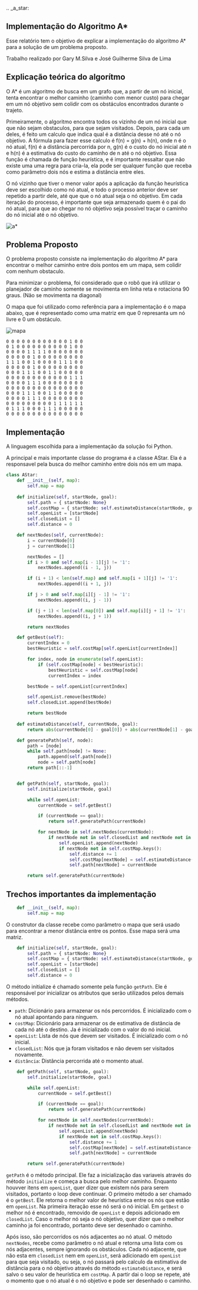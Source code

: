 .. _a_star:


Implementação do Algoritmo A*
-----------------------------
Esse relatório tem o objetivo de explicar a implementação do algoritmo A* para a solução de um problema proposto.

Trabalho realizado por Gary M.Silva e José Guilherme Silva de Lima

Explicação teórica do algorítmo
------------------

O A* é um algoritmo de busca em um grafo que, a partir de um nó inicial, tenta encontrar o melhor caminho (caminho com menor custo) para chegar em um nó objetivo sem colidir com os obstáculos encontrados durante o trajeto.

Primeiramente, o algoritmo encontra todos os vizinho de um nó inicial que que não sejam obstaculos, para que sejam visitados. Depois, para cada um deles, é feito um calculo que indica qual é a distância desse nó até o nó objetivo. A fórmula para fazer esse calculo é  f(n) = g(n) + h(n), onde n é o nó atual, f(n) é a distância percorrida por n, g(n) é o custo do nó inicial até n e h(n) é a estimativa do custo do caminho de n até o nó objetivo. Essa função é chamada de função heurística, e é importante ressaltar que não existe uma uma regra para cria-la, ela pode ser qualquer função que receba como parâmetro dois nós e estima a distância entre eles.

O nó vizinho que tiver o menor valor após a aplicação da função heurística deve ser escolhido como nó atual, e todo o processo anterior deve ser repetido a partir dele, até que que o nó atual seja o nó objetivo. Em cada iteração do processo, é importante que seja armazenado quem é o pai do nó atual, para que ao chegar no nó objetivo seja possível traçar o caminho do nó inicial até o nó objetivo.

![a*](img/a*.png)


Problema Proposto
------------------

O problema proposto consiste na implementação do algoritmo A* para encontrar o melhor caminho entre dois pontos em um mapa, sem colidir com nenhum obstaculo.

Para minimizar o problema, foi considerado que o robô que irá utilizar o planejador de caminho somente se movimenta em linha reta e rotaciona 90 graus. (Não se movimenta na diagonal)

O mapa que foi utilizado como referência para a implementação é o mapa abaixo, que é representado como uma matriz em que 0 represanta um nó livre e 0 um obstáculo.

![mapa](img/mapa.png)


```
0 0 0 0 0 0 0 0 0 0 0 0 1 0 0
0 1 0 0 0 0 0 0 0 0 0 0 1 0 0
0 0 0 0 1 1 1 1 0 0 0 0 0 0 0
0 0 0 0 0 1 0 0 0 0 0 0 0 0 0
1 1 1 0 0 1 0 0 0 0 1 1 1 0 0
0 0 0 0 0 1 0 0 0 0 0 0 0 0 0
0 0 0 1 1 1 0 0 1 1 0 0 0 0 0
0 0 0 0 0 0 0 0 0 0 0 0 1 1 1
0 0 0 0 1 1 1 0 0 0 0 0 0 0 0
0 0 0 0 0 0 0 0 0 0 0 0 0 0 0
0 0 0 1 1 1 0 0 1 1 0 0 0 0 0
0 0 0 0 1 1 1 0 0 0 0 0 0 0 0
0 0 0 0 0 0 0 0 0 1 1 1 1 1 1
0 1 1 1 0 0 0 1 1 1 0 0 0 0 0
0 0 0 0 0 0 0 0 0 0 0 0 0 0 0
```

Implementação
--------

A linguagem escolhida para a implementação da solução foi Python.

A principal e mais importante classe do programa é a classe AStar. Ela é a responsavel pela busca do melhor caminho entre dois nós em um mapa.


```python
class AStar:
    def __init__(self, map):
        self.map = map
        
    def initialize(self, startNode, goal):
        self.path = { startNode: None}
        self.costMap = { startNode: self.estimateDistance(startNode, goal) }
        self.openList = [startNode]
        self.closedList = []
        self.distance = 0

    def nextNodes(self, currentNode):
        i = currentNode[0]
        j = currentNode[1]

        nextNodes = []
        if i > 0 and self.map[i - 1][j] != '1':
            nextNodes.append((i - 1, j))

        if (i + 1) < len(self.map) and self.map[i + 1][j] != '1':
            nextNodes.append((i + 1, j))

        if j > 0 and self.map[i][j - 1] != '1':
            nextNodes.append((i, j - 1))

        if (j + 1) < len(self.map[0]) and self.map[i][j + 1] != '1':
            nextNodes.append((i, j + 1))

        return nextNodes

    def getBest(self):
        currentIndex = 0
        bestHeuristic = self.costMap[self.openList[currentIndex]]

        for index, node in enumerate(self.openList):
            if (self.costMap[node] < bestHeuristic):
                bestHeuristic = self.costMap[node]
                currentIndex = index

        bestNode = self.openList[currentIndex]

        self.openList.remove(bestNode)
        self.closedList.append(bestNode)

        return bestNode
    
    def estimateDistance(self, currentNode, goal):
        return abs(currentNode[0] - goal[0]) + abs(currentNode[1] - goal[1])

    def generatePath(self, node):
        path = [node]
        while self.path[node] != None:
            path.append(self.path[node])
            node = self.path[node]
        return path[::-1]


    def getPath(self, startNode, goal):
        self.initialize(startNode, goal)

        while self.openList:
            currentNode = self.getBest()

            if (currentNode == goal):
                return self.generatePath(currentNode)

            for nextNode in self.nextNodes(currentNode):
                if nextNode not in self.closedList and nextNode not in self.openList:
                    self.openList.append(nextNode)
                    if nextNode not in self.costMap.keys():
                        self.distance += 1
                        self.costMap[nextNode] = self.estimateDistance(nextNode, goal) + self.distance
                        self.path[nextNode] = currentNode

        return self.generatePath(currentNode)
```

Trechos importantes da implementação
-------------------------------------



```python
    def __init__(self, map):
        self.map = map
```

O construtor da classe recebe como parâmetro o mapa que será usado para encontrar a menor distância entre os pontos. Esse mapa será uma matriz.

```python
    def initialize(self, startNode, goal):
        self.path = { startNode: None}
        self.costMap = { startNode: self.estimateDistance(startNode, goal) }
        self.openList = [startNode]
        self.closedList = []
        self.distance = 0
```

O método initialize é chamado somente pela função `getPath`. Ele é responsável por inicializar os atributos que serão utilizados pelos demais métodos. 

- `path`: Dicionário para armazenar os nós percorridos. É inicializado com o nó atual apontando para ninguem. 
- `costMap`: Dicionário para armazenar os de estimativa de distância de cada nó até o destino. Ja é inicializado com o valor do nó inicial.
- `openList`: Lista de nós que devem ser visitados. É inicializado com o nó inicial.
- `closedList`: Nós que ja foram visitados e não devem ser visitados novamente.
- `distância`: Distância percorrida até o momento atual.

```python
    def getPath(self, startNode, goal):
        self.initialize(startNode, goal)

        while self.openList:
            currentNode = self.getBest()

            if (currentNode == goal):
                return self.generatePath(currentNode)

            for nextNode in self.nextNodes(currentNode):
                if nextNode not in self.closedList and nextNode not in self.openList:
                    self.openList.append(nextNode)
                    if nextNode not in self.costMap.keys():
                        self.distance += 1
                        self.costMap[nextNode] = self.estimateDistance(nextNode, goal) + self.distance
                        self.path[nextNode] = currentNode

        return self.generatePath(currentNode)
```

`getPath` é o método principal. Ele faz a inicialização das variaveis através do método `initialize` e começa a busca pelo melhor caminho. Enquanto houvver itens em `openList`, quer dizer que existem nós para serem visitados, portanto o loop deve continuar. O primeiro método a ser chamado é o `getBest`. Ele retorna o melhor valor de heurística entre os nós que estão em `openList`. Na primeira iteração esse nó será o nó inicial. Em `getBest` o melhor nó é encontrado, removido de `openList` e depois adicionado em `closedList`. Caso o melhor nó seja o nó objetivo, quer dizer que o melhor caminho ja foi encontrado, portanto deve ser desenhado o caminho.

Após isso, são percorridos os nós adjacentes ao nó atual. O método `nextNodes`, recebe como parâmetro o nó atual e retorna uma lista com os nós adjacentes, sempre ignorando os obstáculos. Cada nó adjacente, que não esta em `closedList` nem em `openList`, será adicionado em `openList` para que seja visitado, ou seja, o nó passará pelo calculo da estimativa de distância para o nó objetivo através do método `estimateDistance`, e será salvo o seu valor de heurística em `costMap`. A partir dai o loop se repete, até o momento que o nó atual é o nó objetivo e pode ser desenhado o caminho. 
